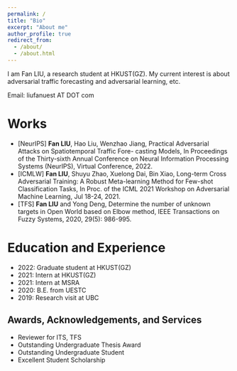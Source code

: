 ```yaml
---
permalink: /
title: "Bio"
excerpt: "About me"
author_profile: true
redirect_from: 
  - /about/
  - /about.html
---
```


I am Fan LIU, a research student at HKUST(GZ). My current interest is about adversarial traffic forecasting and adversarial learning, etc.

Email: liufanuest AT DOT com

Works
======
* [NeurIPS] **Fan LIU**, Hao Liu, Wenzhao Jiang, Practical Adversarial Attacks on Spatiotemporal Traffic Fore-
casting Models, In Proceedings of the Thirty-sixth Annual Conference on Neural Information
Processing Systems (NeurIPS), Virtual Conference, 2022.
* [ICMLW] **Fan LIU**, Shuyu Zhao, Xuelong Dai, Bin Xiao, Long-term Cross Adversarial Training: A Robust
Meta-learning Method for Few-shot Classification Tasks, In Proc. of the ICML 2021 Workshop
on Adversarial Machine Learning, Jul 18-24, 2021.
* [TFS] **Fan LIU** and Yong Deng, Determine the number of unknown targets in Open World based on
Elbow method, IEEE Transactions on Fuzzy Systems, 2020, 29(5): 986-995.

Education and Experience
======
* 2022: Graduate student at HKUST(GZ)
* 2021: Intern at HKUST(GZ)
* 2021: Intern at MSRA  
* 2020: B.E. from UESTC   
* 2019: Research visit at UBC  


Awards, Acknowledgements, and Services
------
* Reviewer for ITS, TFS
* Outstanding Undergraduate Thesis Award
* Outstanding Undergraduate Student
* Excellent Student Scholarship
